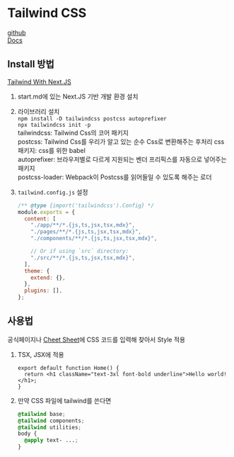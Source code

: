 # Tailwind CSS

[github](https://github.com/tailwindlabs/tailwindcss)<br/>
[Docs](https://tailwindcss.com/docs/)

## Install 방법

[Tailwind With Next.JS](https://tailwindcss.com/docs/guides/nextjs)

1. start.md에 있는 Next.JS 기반 개발 환경 설치
2. 라이브러리 설치<br/>
   `npm install -D tailwindcss postcss autoprefixer`<br/>
   `npx tailwindcss init -p`<br/>
   tailwindcss: Tailwind Css의 코어 패키지<br/>
   postcss: Tailwind Css를 우리가 알고 있는 순수 Css로 변환해주는 후처리 css 패키지: css를 위한 babel<br/>
   autoprefixer: 브라우저별로 다르게 지원되는 벤더 프리픽스를 자동으로 넣어주는 패키지<br/>
   postcss-loader: Webpack이 Postcss를 읽어들일 수 있도록 해주는 로더<br/>
3. `tailwind.config.js` 설정

   ```js
   /** @type {import('tailwindcss').Config} */
   module.exports = {
     content: [
       "./app/**/*.{js,ts,jsx,tsx,mdx}",
       "./pages/**/*.{js,ts,jsx,tsx,mdx}",
       "./components/**/*.{js,ts,jsx,tsx,mdx}",

       // Or if using `src` directory:
       "./src/**/*.{js,ts,jsx,tsx,mdx}",
     ],
     theme: {
       extend: {},
     },
     plugins: [],
   };
   ```

## 사용법

공식페이지나 [Cheet Sheet](https://nerdcave.com/tailwind-cheat-sheet)에 CSS 코드를 입력해 찾아서 Style 적용

1. TSX, JSX에 적용

   ```tsx
   export default function Home() {
     return <h1 className="text-3xl font-bold underline">Hello world!</h1>;
   }
   ```

2. 만약 CSS 파일에 tailwind를 쓴다면
   ```css
   @tailwind base;
   @tailwind components;
   @tailwind utilities;
   body {
     @apply text- ...;
   }
   ```
